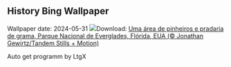 ## History Bing Wallpaper
Wallpaper date: 2024-05-31
![](https://www.bing.com/th?id=OHR.Everglades90th_PT-BR0782569600_UHD.jpg&w=1000)Download: [Uma área de pinheiros e pradaria de grama, Parque Nacional de Everglades, Flórida, EUA (© Jonathan Gewirtz/Tandem Stills + Motion)](https://www.bing.com/th?id=OHR.Everglades90th_PT-BR0782569600_UHD.jpg)

Auto get programm by LtgX
